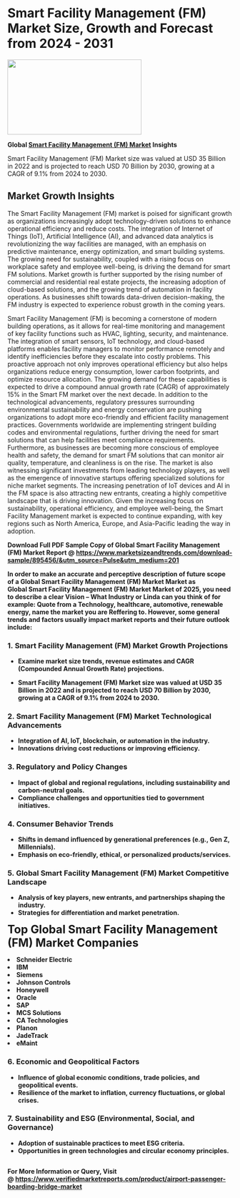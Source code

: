 <H1>Smart Facility Management (FM) Market Size, Growth and Forecast from 2024 - 2031</H1><img class="aligncenter size-medium wp-image-584254" src="https://thirdeyenews.in/wp-content/uploads/2024/09/Global-Market-Research-300x168.jpeg" alt="" width="300" height="168" /><p><strong>Global&nbsp;<a href="https://www.marketsizeandtrends.com/download-sample/895456/&amp;utm_source=Pulse&amp;utm_medium=201">Smart Facility Management (FM) Market</a> Insights</strong></p><p>Smart Facility Management (FM) Market size was valued at USD 35 Billion in 2022 and is projected to reach USD 70 Billion by 2030, growing at a CAGR of 9.1% from 2024 to 2030.</p><p><h2>Market Growth Insights</h2> <p>The Smart Facility Management (FM) market is poised for significant growth as organizations increasingly adopt technology-driven solutions to enhance operational efficiency and reduce costs. The integration of Internet of Things (IoT), Artificial Intelligence (AI), and advanced data analytics is revolutionizing the way facilities are managed, with an emphasis on predictive maintenance, energy optimization, and smart building systems. The growing need for sustainability, coupled with a rising focus on workplace safety and employee well-being, is driving the demand for smart FM solutions. Market growth is further supported by the rising number of commercial and residential real estate projects, the increasing adoption of cloud-based solutions, and the growing trend of automation in facility operations. As businesses shift towards data-driven decision-making, the FM industry is expected to experience robust growth in the coming years.</p> <p><strong></strong></p> <p>Smart Facility Management (FM) is becoming a cornerstone of modern building operations, as it allows for real-time monitoring and management of key facility functions such as HVAC, lighting, security, and maintenance. The integration of smart sensors, IoT technology, and cloud-based platforms enables facility managers to monitor performance remotely and identify inefficiencies before they escalate into costly problems. This proactive approach not only improves operational efficiency but also helps organizations reduce energy consumption, lower carbon footprints, and optimize resource allocation. The growing demand for these capabilities is expected to drive a compound annual growth rate (CAGR) of approximately 15% in the Smart FM market over the next decade. In addition to the technological advancements, regulatory pressures surrounding environmental sustainability and energy conservation are pushing organizations to adopt more eco-friendly and efficient facility management practices. Governments worldwide are implementing stringent building codes and environmental regulations, further driving the need for smart solutions that can help facilities meet compliance requirements. Furthermore, as businesses are becoming more conscious of employee health and safety, the demand for smart FM solutions that can monitor air quality, temperature, and cleanliness is on the rise. The market is also witnessing significant investments from leading technology players, as well as the emergence of innovative startups offering specialized solutions for niche market segments. The increasing penetration of IoT devices and AI in the FM space is also attracting new entrants, creating a highly competitive landscape that is driving innovation. Given the increasing focus on sustainability, operational efficiency, and employee well-being, the Smart Facility Management market is expected to continue expanding, with key regions such as North America, Europe, and Asia-Pacific leading the way in adoption. <p><strong></p><p><span class=""><strong>Download Full PDF Sample Copy of Global Smart Facility Management (FM) Market Report</strong> @ <a href="https://www.marketsizeandtrends.com/download-sample/895456/&amp;utm_source=Pulse&amp;utm_medium=201" target="_blank">https://www.marketsizeandtrends.com/download-sample/895456/&amp;utm_source=Pulse&amp;utm_medium=201</a></span></p><p>In order to make an accurate and perceptive description of future scope of a Global&nbsp;Smart Facility Management (FM) Market Market as Global&nbsp;Smart Facility Management (FM) Market Market of 2025, you need to describe a clear Vision &ndash; What Industry or Linda can you think of for example: Quote from a Technology, healthcare, automotive, renewable energy, name the market you are Reffering to. However, some general trends and factors usually impact market reports and their future outlook include:</p><h3>1.&nbsp;<strong>Smart Facility Management (FM) Market Growth Projections</strong></h3><ul><li>Examine market size trends, revenue estimates and CAGR (Compounded Annual Growth Rate) projections.</li><li><p>Smart Facility Management (FM) Market size was valued at USD 35 Billion in 2022 and is projected to reach USD 70 Billion by 2030, growing at a CAGR of 9.1% from 2024 to 2030.</p></li></ul><h3>2.&nbsp;<strong>Smart Facility Management (FM) Market Technological Advancements</strong></h3><ul><li>Integration of AI, IoT, blockchain, or automation in the industry.</li><li>Innovations driving cost reductions or improving efficiency.</li></ul><h3>3.&nbsp;<strong>Regulatory and Policy Changes</strong></h3><ul><li>Impact of global and regional regulations, including sustainability and carbon-neutral goals.</li><li>Compliance challenges and opportunities tied to government initiatives.</li></ul><h3>4.&nbsp;<strong>Consumer Behavior Trends</strong></h3><ul><li>Shifts in demand influenced by generational preferences (e.g., Gen Z, Millennials).</li><li>Emphasis on eco-friendly, ethical, or personalized products/services.</li></ul><h3>5.&nbsp;<strong>Global Smart Facility Management (FM) Market Competitive Landscape</strong></h3><ul><li>Analysis of key players, new entrants, and partnerships shaping the industry.</li><li>Strategies for differentiation and market penetration.</li></ul><p data-pm-slice="1 1 []"><span style="color: inherit; font-family: inherit; font-size: 25px;">Top Global Smart Facility Management (FM) Market Companies</span></p><div class="" data-test-id=""><p><li>Schneider Electric</li><li> IBM</li><li> Siemens</li><li> Johnson Controls</li><li> Honeywell</li><li> Oracle</li><li> SAP</li><li> MCS Solutions</li><li> CA Technologies</li><li> Planon</li><li> JadeTrack</li><li> eMaint</li></p></div><h3>6.&nbsp;<strong>Economic and Geopolitical Factors</strong></h3><ul><li>Influence of global economic conditions, trade policies, and geopolitical events.</li><li>Resilience of the market to inflation, currency fluctuations, or global crises.</li></ul><h3>7.&nbsp;<strong>Sustainability and ESG (Environmental, Social, and Governance)</strong></h3><ul><li>Adoption of sustainable practices to meet ESG criteria.</li><li>Opportunities in green technologies and circular economy principles.</li></ul><h2><strong style="font-size: 14px;">For More Information or Query, Visit @&nbsp;</strong><a style="background-color: #ffffff; font-size: 14px;" href="https://www.marketsizeandtrends.com/report/smart-facility-management-fm-market-/" target="_blank">https://www.verifiedmarketreports.com/product/airport-passenger-boarding-bridge-market</a></h2>
